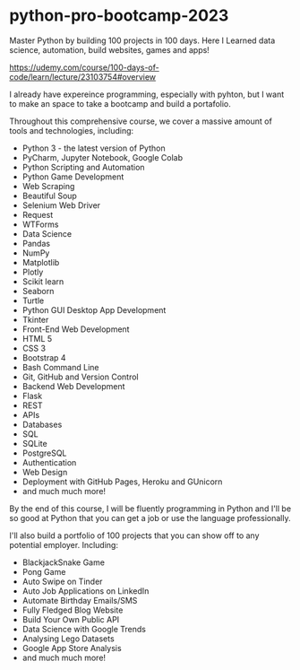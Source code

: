 # python-pro-bootcamp-2023
Master Python by building 100 projects in 100 days. Here I Learned data science, automation, build websites, games and apps!

https://udemy.com/course/100-days-of-code/learn/lecture/23103754#overview

I already have expereince programming, especially with pyhton, but I want to make an space to take a bootcamp and build a portafolio. 

Throughout this comprehensive course, we cover a massive amount of tools and technologies, including:

- Python 3 - the latest version of Python
- PyCharm, Jupyter Notebook, Google Colab
- Python Scripting and Automation
- Python Game Development
- Web Scraping
- Beautiful Soup
- Selenium Web Driver
- Request
- WTForms
- Data Science
- Pandas
- NumPy
- Matplotlib
- Plotly
- Scikit learn
- Seaborn
- Turtle
- Python GUI Desktop App Development
- Tkinter
- Front-End Web Development
- HTML 5
- CSS 3
- Bootstrap 4
- Bash Command Line
- Git, GitHub and Version Control
- Backend Web Development
- Flask
- REST
- APIs
- Databases
- SQL
- SQLite
- PostgreSQL
- Authentication
- Web Design
- Deployment with GitHub Pages, Heroku and GUnicorn
- and much much more!

By the end of this course, I will be fluently programming in Python and I'll be so good at Python that you can get a job or use the language professionally.

I'll also build a portfolio of 100 projects that you can show off to any potential employer. Including:


- BlackjackSnake Game
- Pong Game
- Auto Swipe on Tinder
- Auto Job Applications on LinkedIn
- Automate Birthday Emails/SMS
- Fully Fledged Blog Website
- Build Your Own Public API
- Data Science with Google Trends
- Analysing Lego Datasets
- Google App Store Analysis
- and much much more!
